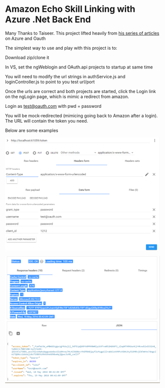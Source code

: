 # Amazon Echo Skill Linking with Azure .Net Back End

Many Thanks to Taiseer.  This project lifted heavily from [his series of articles](http://bitoftech.net/2014/07/16/enable-oauth-refresh-tokens-angularjs-app-using-asp-net-web-api-2-owin/) on Azure and Oauth

The simplest way to use and play with this project is to:

Download zip/clone it

In VS, set the ngWeblogin and OAuth.api projects to startup at same time

You will need to modify the url strings in authService.js and loginController.js to point to you test url/port

Once the urls are correct and both projects are started, click the Login link on the ngLogin page, which is mimic a redirect from amazon.

Login as test@oauth.com with pwd = password

You will be mock-redirected (mimicing going back to Amazon after a login).  The URL will contain the token you need.

Below are some examples

![alt text](OAuth.Models/images/token2.png)

![alt text](OAuth.Models/images/token1.png)





